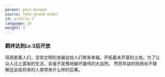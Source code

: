 ```yaml
---
parent: paul-bunyan
source: fate-grand-order
id: profile-3
language: zh
weight: 3
---
```


### 羁绊达到Lv.3后开放

班扬爱着人们，坚信文明的发展会给人们带来幸福，开拓着未开垦的土地。为了让众人过上富裕的生活，会毫不犹豫地破坏雄伟的大自然。
然而年幼的班扬尚不理解这会给将来的人类带来什么样的后果。
